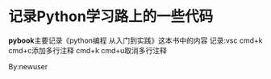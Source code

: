 # 记录Python学习路上的一些代码

**pybook**主要记录《python编程 从入门到实践》这本书中的内容
记录:vsc cmd+k cmd+c添加多行注释 cmd+k cmd+u取消多行注释

By:newuser